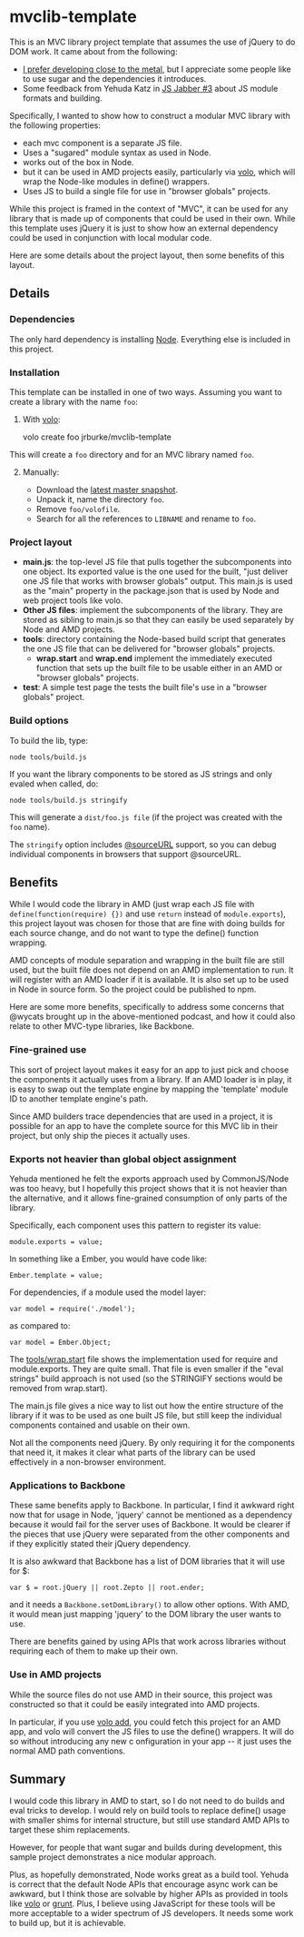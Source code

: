# mvclib-template

This is an MVC library project template that assumes the use of jQuery to do
DOM work. It came about from the following:

* [I prefer developing close to the metal](http://tagneto.blogspot.com/2012/01/web-dev-with-two-turntables-and.html),
but I appreciate some people like to use sugar and the dependencies it introduces.
* Some feedback from Yehuda Katz in
  [JS Jabber #3](http://javascriptjabber.com/003-jsj-build-tools/)
  about JS module formats and building.

Specifically, I wanted to show how to construct a modular MVC library with the
following properties:

* each mvc component is a separate JS file.
* Uses a "sugared" module syntax as used in Node.
* works out of the box in Node.
* but it can be used in AMD projects easily, particularly via
[volo](https://github.com/volojs/volo), which will
wrap the Node-like modules in define() wrappers.
* Uses JS to build a single file for use in "browser globals" projects.

While this project is framed in the context of "MVC", it can be used for any
library that is made up of components that could be used in their own. While
this template uses jQuery it is just to show how an external dependency could
be used in conjunction with local modular code.

Here are some details about the project layout, then some benefits of this
layout.

## Details

### Dependencies

The only hard dependency is installing [Node](http://nodejs.org/). Everything
else is included in this project.

### Installation

This template can be installed in one of two ways. Assuming you want to create
a library with the name `foo`:

1) With [volo](https://github.com/volojs/volo):

    volo create foo jrburke/mvclib-template

This will create a `foo` directory and for an MVC library named `foo`.

2) Manually:

    * Download the [latest master snapshot](https://github.com/jrburke/mvclib-template/zipball/master).
    * Unpack it, name the directory `foo`.
    * Remove `foo/volofile`.
    * Search for all the references to `LIBNAME` and rename to `foo`.

### Project layout

* **main.js**: the top-level JS file that pulls together the subcomponents into
one object. Its exported value is the one used for the built, "just deliver one
JS file that works with browser globals" output. This main.js is used
as the "main" property in the package.json that is used by Node and web project
tools like volo.
* **Other JS files**: implement the subcomponents of the library. They are
stored as sibling to main.js so that they can easily be used separately by Node
and AMD projects.
* **tools**: directory containing the Node-based build script that generates
the one JS file that can be delivered for "browser globals" projects.
    * **wrap.start** and **wrap.end** implement the immediately executed
    function that sets up the built file to be usable either in an AMD or
    "browser globals" projects.
* **test**: A simple test page the tests the built file's use in a "browser
  globals" project.

### Build options

To build the lib, type:

    node tools/build.js

If you want the library components to be stored as JS strings and only evaled
when called, do:

    node tools/build.js stringify

This will generate a `dist/foo.js file` (if the project was created with the
`foo` name).

The `stringify` option includes
[@sourceURL](http://blog.getfirebug.com/2009/08/11/give-your-eval-a-name-with-sourceurl/)
support, so you can debug individual components in browsers that support
@sourceURL.

## Benefits

While I would code the library in AMD (just wrap each JS file with
`define(function(require) {})` and use `return` instead of `module.exports`),
this project layout was chosen for those that are fine with doing builds for
each source change, and do not want to type the define() function wrapping.

AMD concepts of module separation and wrapping in the built file are still used,
but the built file does not depend on an AMD implementation to run. It will
register with an AMD loader if it is available. It is also set up to be
used in Node in source form. So the project could be published to npm.

Here are some more benefits, specifically to address some concerns that
@wycats brought up in the above-mentioned podcast, and how it could also
relate to other MVC-type libraries, like Backbone.

### Fine-grained use

This sort of project layout makes it easy for an app to just pick and choose
the components it actually uses from a library. If an AMD loader
is in play, it is easy to swap out the template engine by mapping the 'template'
module ID to another template engine's path.

Since AMD builders trace dependencies that are used in a project, it is possible
for an app to have the complete source for this MVC lib in their project, but
only ship the pieces it actually uses.

### Exports not heavier than global object assignment

Yehuda mentioned he felt the exports approach used by CommonJS/Node was too
heavy, but I hopefully this project shows that it is not heavier than the
alternative, and it allows fine-grained consumption of only parts of the library.

Specifically, each component uses this pattern to register its value:

    module.exports = value;

In something like a Ember, you would have code like:

    Ember.template = value;

For dependencies, if a module used the model layer:

    var model = require('./model');

as compared to:

    var model = Ember.Object;

The [tools/wrap.start](https://github.com/jrburke/mvclib-template/blob/master/tools/wrap.start)
file shows the implementation used for require and module.exports. They are
quite small. That file is even smaller if the "eval strings" build approach
is not used (so the STRINGIFY sections would be removed from wrap.start).

The main.js file gives a nice way to list out how the entire structure of
the library if it was to be used as one built JS file, but still keep the
individual components contained and usable on their own.

Not all the components need jQuery. By only requiring it for
the components that need it, it makes it clear what parts of the library can
be used effectively in a non-browser environment.

### Applications to Backbone

These same benefits apply to Backbone. In particular, I find it awkward right
now that for usage in Node, 'jquery' cannot be mentioned as a dependency because
it would fail for the server uses of Backbone. It would be clearer if the pieces
that use jQuery were separated from the other components and if they explicitly
stated their jQuery dependency.

It is also awkward that Backbone has a list of DOM libraries that it will use
for $:

    var $ = root.jQuery || root.Zepto || root.ender;

and it needs a `Backbone.setDomLibrary()` to allow other options. With AMD,
it would mean just mapping 'jquery' to the DOM library the user wants to use.

There are benefits gained by using APIs that work across libraries without
requiring each of them to make up their own.

### Use in AMD projects

While the source files do not use AMD in their source, this project was
constructed so that it could be easily integrated into AMD projects.

In particular, if you use
[volo add](https://github.com/volojs/volo/blob/latest/vololib/add/doc.md),
you could fetch this project for an AMD app, and volo will convert the JS files
to use the define() wrappers. It will do so without introducing any new c
onfiguration in your app -- it just uses the normal AMD path conventions.

## Summary

I would code this library in AMD to start, so I do not need to do
builds and eval tricks to develop. I would rely on build tools
to replace define() usage with smaller shims for internal structure, but still
use standard AMD APIs to target these shim replacements.

However, for people that want sugar and builds during development,
this sample project demonstrates a nice modular approach.

Plus, as hopefully demonstrated, Node works great as a build tool. Yehuda is
correct that the default Node APIs that encourage async work can be awkward,
but I think those are solvable by higher APIs as provided in tools like
[volo](https://github.com/volojs/volo) or
[grunt](https://github.com/cowboy/grunt). Plus, I believe using JavaScript for
these tools will be more acceptable to a wider spectrum of JS developers. It
needs some work to build up, but it is achievable.
